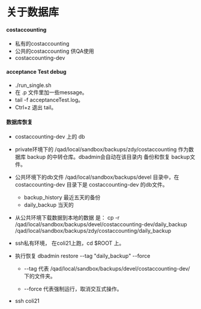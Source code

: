 关于数据库
==========

#### costaccounting
* 私有的costaccounting
* 公共的costaccounting 供QA使用
* costaccounting-dev


#### acceptance Test debug
* ./run_single.sh
* 在 .p 文件里加一些message。
* tail -f acceptanceTest.log。
* Ctrl+z 退出 tail。


#### 数据库恢复
* costaccounting-dev 上的 db
* private环境下的 /qad/local/sandbox/backups/zdy/costaccounting 作为数据库 backup 的中转仓库。dbadmin会自动在该目录内 备份和恢复 backup文件。

* 公共环境下的db文件 /qad/local/sandbox/backups/devel 目录中，在 costaccounting-dev 目录下是 costaccounting-dev 的db文件。
	* backup_history 最近五天的备份
	* daily_backup 当天的

* 从公共环境下载数据到本地的数据 是： cp -r /qad/local/sandbox/backups/devel/costaccounting-dev/daily_backup  /qad/local/sandbox/backups/zdy/costaccounting/daily_backup

* ssh私有环境， 在coli21上跑，cd $ROOT 上。
* 执行恢复 dbadmin restore --tag "daily_backup" --force
	* --tag 代表 /qad/local/sandbox/backups/devel/costaccounting-dev/ 下的文件夹。

	* --force 代表强制运行，取消交互式操作。
* ssh coli21 

